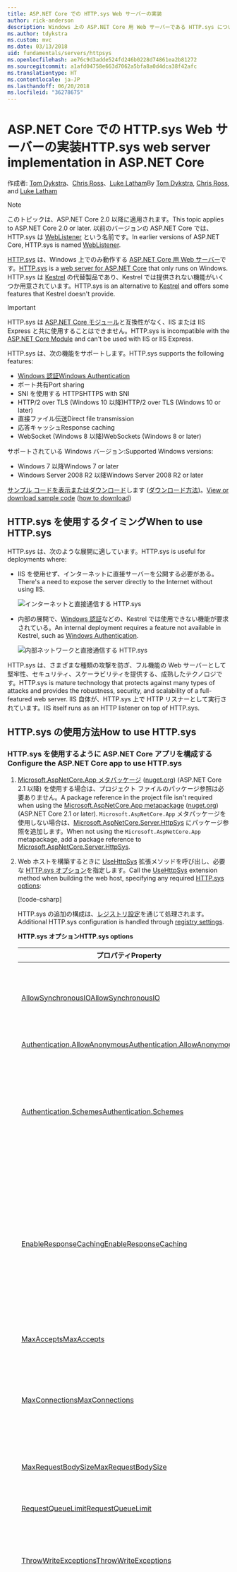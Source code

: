 ```yaml
---
title: ASP.NET Core での HTTP.sys Web サーバーの実装
author: rick-anderson
description: Windows 上の ASP.NET Core 用 Web サーバーである HTTP.sys について説明します。 HTTP.sys は、Http.sys カーネル モード ドライバーに基づいて構築された、IIS なしで直接インターネットに接続するために使用できる Kestrel の代替製品です。
ms.author: tdykstra
ms.custom: mvc
ms.date: 03/13/2018
uid: fundamentals/servers/httpsys
ms.openlocfilehash: ae76c9d3adde524fd246b0228d74861ea2b81272
ms.sourcegitcommit: a1afd04758e663d7062a5bfa8a0d4dca38f42afc
ms.translationtype: HT
ms.contentlocale: ja-JP
ms.lasthandoff: 06/20/2018
ms.locfileid: "36278675"
---
```

# <a name="httpsys-web-server-implementation-in-aspnet-core"></a><span data-ttu-id="34f29-104">ASP.NET Core での HTTP.sys Web サーバーの実装</span><span class="sxs-lookup"><span data-stu-id="34f29-104">HTTP.sys web server implementation in ASP.NET Core</span></span>

<span data-ttu-id="34f29-105">作成者: [Tom Dykstra](https://github.com/tdykstra)、[Chris Ross](https://github.com/Tratcher)、[Luke Latham](https://github.com/guardrex)</span><span class="sxs-lookup"><span data-stu-id="34f29-105">By [Tom Dykstra](https://github.com/tdykstra), [Chris Ross](https://github.com/Tratcher), and [Luke Latham](https://github.com/guardrex)</span></span>

> [!NOTE]
> <span data-ttu-id="34f29-106">このトピックは、ASP.NET Core 2.0 以降に適用されます。</span><span class="sxs-lookup"><span data-stu-id="34f29-106">This topic applies to ASP.NET Core 2.0 or later.</span></span> <span data-ttu-id="34f29-107">以前のバージョンの ASP.NET Core では、HTTP.sys は [WebListener](xref:fundamentals/servers/weblistener) という名前です。</span><span class="sxs-lookup"><span data-stu-id="34f29-107">In earlier versions of ASP.NET Core, HTTP.sys is named [WebListener](xref:fundamentals/servers/weblistener).</span></span>

<span data-ttu-id="34f29-108">[HTTP.sys](/iis/get-started/introduction-to-iis/introduction-to-iis-architecture#hypertext-transfer-protocol-stack-httpsys) は、Windows 上でのみ動作する [ASP.NET Core 用 Web サーバー](xref:fundamentals/servers/index)です。</span><span class="sxs-lookup"><span data-stu-id="34f29-108">[HTTP.sys](/iis/get-started/introduction-to-iis/introduction-to-iis-architecture#hypertext-transfer-protocol-stack-httpsys) is a [web server for ASP.NET Core](xref:fundamentals/servers/index) that only runs on Windows.</span></span> <span data-ttu-id="34f29-109">HTTP.sys は [Kestrel](xref:fundamentals/servers/kestrel) の代替製品であり、Kestrel では提供されない機能がいくつか用意されています。</span><span class="sxs-lookup"><span data-stu-id="34f29-109">HTTP.sys is an alternative to [Kestrel](xref:fundamentals/servers/kestrel) and offers some features that Kestrel doesn't provide.</span></span>

> [!IMPORTANT]
> <span data-ttu-id="34f29-110">HTTP.sys は [ASP.NET Core モジュール](xref:fundamentals/servers/aspnet-core-module)と互換性がなく、IIS または IIS Express と共に使用することはできません。</span><span class="sxs-lookup"><span data-stu-id="34f29-110">HTTP.sys is incompatible with the [ASP.NET Core Module](xref:fundamentals/servers/aspnet-core-module) and can't be used with IIS or IIS Express.</span></span>

<span data-ttu-id="34f29-111">HTTP.sys は、次の機能をサポートします。</span><span class="sxs-lookup"><span data-stu-id="34f29-111">HTTP.sys supports the following features:</span></span>

* [<span data-ttu-id="34f29-112">Windows 認証</span><span class="sxs-lookup"><span data-stu-id="34f29-112">Windows Authentication</span></span>](xref:security/authentication/windowsauth)
* <span data-ttu-id="34f29-113">ポート共有</span><span class="sxs-lookup"><span data-stu-id="34f29-113">Port sharing</span></span>
* <span data-ttu-id="34f29-114">SNI を使用する HTTPS</span><span class="sxs-lookup"><span data-stu-id="34f29-114">HTTPS with SNI</span></span>
* <span data-ttu-id="34f29-115">HTTP/2 over TLS (Windows 10 以降)</span><span class="sxs-lookup"><span data-stu-id="34f29-115">HTTP/2 over TLS (Windows 10 or later)</span></span>
* <span data-ttu-id="34f29-116">直接ファイル伝送</span><span class="sxs-lookup"><span data-stu-id="34f29-116">Direct file transmission</span></span>
* <span data-ttu-id="34f29-117">応答キャッシュ</span><span class="sxs-lookup"><span data-stu-id="34f29-117">Response caching</span></span>
* <span data-ttu-id="34f29-118">WebSocket (Windows 8 以降)</span><span class="sxs-lookup"><span data-stu-id="34f29-118">WebSockets (Windows 8 or later)</span></span>

<span data-ttu-id="34f29-119">サポートされている Windows バージョン:</span><span class="sxs-lookup"><span data-stu-id="34f29-119">Supported Windows versions:</span></span>

* <span data-ttu-id="34f29-120">Windows 7 以降</span><span class="sxs-lookup"><span data-stu-id="34f29-120">Windows 7 or later</span></span>
* <span data-ttu-id="34f29-121">Windows Server 2008 R2 以降</span><span class="sxs-lookup"><span data-stu-id="34f29-121">Windows Server 2008 R2 or later</span></span>

<span data-ttu-id="34f29-122">[サンプル コードを表示またはダウンロード](https://github.com/aspnet/Docs/tree/master/aspnetcore/fundamentals/servers/httpsys/sample)します ([ダウンロード方法](xref:tutorials/index#how-to-download-a-sample))。</span><span class="sxs-lookup"><span data-stu-id="34f29-122">[View or download sample code](https://github.com/aspnet/Docs/tree/master/aspnetcore/fundamentals/servers/httpsys/sample) ([how to download](xref:tutorials/index#how-to-download-a-sample))</span></span>

## <a name="when-to-use-httpsys"></a><span data-ttu-id="34f29-123">HTTP.sys を使用するタイミング</span><span class="sxs-lookup"><span data-stu-id="34f29-123">When to use HTTP.sys</span></span>

<span data-ttu-id="34f29-124">HTTP.sys は、次のような展開に適しています。</span><span class="sxs-lookup"><span data-stu-id="34f29-124">HTTP.sys is useful for deployments where:</span></span>

* <span data-ttu-id="34f29-125">IIS を使用せず、インターネットに直接サーバーを公開する必要がある。</span><span class="sxs-lookup"><span data-stu-id="34f29-125">There's a need to expose the server directly to the Internet without using IIS.</span></span>

  ![インターネットと直接通信する HTTP.sys](httpsys/_static/httpsys-to-internet.png)

* <span data-ttu-id="34f29-127">内部の展開で、[Windows 認証](xref:security/authentication/windowsauth)などの、Kestrel では使用できない機能が要求されている。</span><span class="sxs-lookup"><span data-stu-id="34f29-127">An internal deployment requires a feature not available in Kestrel, such as [Windows Authentication](xref:security/authentication/windowsauth).</span></span>

  ![内部ネットワークと直接通信する HTTP.sys](httpsys/_static/httpsys-to-internal.png)

<span data-ttu-id="34f29-129">HTTP.sys は、さまざまな種類の攻撃を防ぎ、フル機能の Web サーバーとして堅牢性、セキュリティ、スケーラビリティを提供する、成熟したテクノロジです。</span><span class="sxs-lookup"><span data-stu-id="34f29-129">HTTP.sys is mature technology that protects against many types of attacks and provides the robustness, security, and scalability of a full-featured web server.</span></span> <span data-ttu-id="34f29-130">IIS 自体が、HTTP.sys 上で HTTP リスナーとして実行されています。</span><span class="sxs-lookup"><span data-stu-id="34f29-130">IIS itself runs as an HTTP listener on top of HTTP.sys.</span></span> 

## <a name="how-to-use-httpsys"></a><span data-ttu-id="34f29-131">HTTP.sys の使用方法</span><span class="sxs-lookup"><span data-stu-id="34f29-131">How to use HTTP.sys</span></span>

### <a name="configure-the-aspnet-core-app-to-use-httpsys"></a><span data-ttu-id="34f29-132">HTTP.sys を使用するように ASP.NET Core アプリを構成する</span><span class="sxs-lookup"><span data-stu-id="34f29-132">Configure the ASP.NET Core app to use HTTP.sys</span></span>

1. <span data-ttu-id="34f29-133">[Microsoft.AspNetCore.App メタパッケージ](xref:fundamentals/metapackage-app) ([nuget.org](https://www.nuget.org/packages/Microsoft.AspNetCore.App/)) (ASP.NET Core 2.1 以降) を使用する場合は、プロジェクト ファイルのパッケージ参照は必要ありません。</span><span class="sxs-lookup"><span data-stu-id="34f29-133">A package reference in the project file isn't required when using the [Microsoft.AspNetCore.App metapackage](xref:fundamentals/metapackage-app) ([nuget.org](https://www.nuget.org/packages/Microsoft.AspNetCore.App/)) (ASP.NET Core 2.1 or later).</span></span> <span data-ttu-id="34f29-134">`Microsoft.AspNetCore.App` メタパッケージを使用しない場合は、[Microsoft.AspNetCore.Server.HttpSys](https://www.nuget.org/packages/Microsoft.AspNetCore.Server.HttpSys/) にパッケージ参照を追加します。</span><span class="sxs-lookup"><span data-stu-id="34f29-134">When not using the `Microsoft.AspNetCore.App` metapackage, add a package reference to [Microsoft.AspNetCore.Server.HttpSys](https://www.nuget.org/packages/Microsoft.AspNetCore.Server.HttpSys/).</span></span>

2. <span data-ttu-id="34f29-135">Web ホストを構築するときに [UseHttpSys](/dotnet/api/microsoft.aspnetcore.hosting.webhostbuilderhttpsysextensions.usehttpsys) 拡張メソッドを呼び出し、必要な [HTTP.sys オプション](/dotnet/api/microsoft.aspnetcore.server.httpsys.httpsysoptions)を指定します。</span><span class="sxs-lookup"><span data-stu-id="34f29-135">Call the [UseHttpSys](/dotnet/api/microsoft.aspnetcore.hosting.webhostbuilderhttpsysextensions.usehttpsys) extension method when building the web host, specifying any required [HTTP.sys options](/dotnet/api/microsoft.aspnetcore.server.httpsys.httpsysoptions):</span></span>

   [!code-csharp[](httpsys/sample/Program.cs?name=snippet1&highlight=4-12)]

   <span data-ttu-id="34f29-136">HTTP.sys の追加の構成は、[レジストリ設定](https://support.microsoft.com/kb/820129)を通じて処理されます。</span><span class="sxs-lookup"><span data-stu-id="34f29-136">Additional HTTP.sys configuration is handled through [registry settings](https://support.microsoft.com/kb/820129).</span></span>

   <span data-ttu-id="34f29-137">**HTTP.sys オプション**</span><span class="sxs-lookup"><span data-stu-id="34f29-137">**HTTP.sys options**</span></span>

   | <span data-ttu-id="34f29-138">プロパティ</span><span class="sxs-lookup"><span data-stu-id="34f29-138">Property</span></span> | <span data-ttu-id="34f29-139">説明</span><span class="sxs-lookup"><span data-stu-id="34f29-139">Description</span></span> | <span data-ttu-id="34f29-140">既定値</span><span class="sxs-lookup"><span data-stu-id="34f29-140">Default</span></span> |
   | -------- | ----------- | :-----: |
   | [<span data-ttu-id="34f29-141">AllowSynchronousIO</span><span class="sxs-lookup"><span data-stu-id="34f29-141">AllowSynchronousIO</span></span>](/dotnet/api/microsoft.aspnetcore.server.httpsys.httpsysoptions.allowsynchronousio) | <span data-ttu-id="34f29-142">`HttpContext.Request.Body` および `HttpContext.Response.Body` に対して、入力/出力の同期を許可するかどうかを制御します。</span><span class="sxs-lookup"><span data-stu-id="34f29-142">Control whether synchronous input/output is allowed for the `HttpContext.Request.Body` and `HttpContext.Response.Body`.</span></span> | `true` |
   | [<span data-ttu-id="34f29-143">Authentication.AllowAnonymous</span><span class="sxs-lookup"><span data-stu-id="34f29-143">Authentication.AllowAnonymous</span></span>](/dotnet/api/microsoft.aspnetcore.server.httpsys.authenticationmanager.allowanonymous) | <span data-ttu-id="34f29-144">匿名要求を許可します。</span><span class="sxs-lookup"><span data-stu-id="34f29-144">Allow anonymous requests.</span></span> | `true` |
   | [<span data-ttu-id="34f29-145">Authentication.Schemes</span><span class="sxs-lookup"><span data-stu-id="34f29-145">Authentication.Schemes</span></span>](/dotnet/api/microsoft.aspnetcore.server.httpsys.authenticationmanager.schemes) | <span data-ttu-id="34f29-146">許可される認証方式を指定します。</span><span class="sxs-lookup"><span data-stu-id="34f29-146">Specify the allowed authentication schemes.</span></span> <span data-ttu-id="34f29-147">リスナーを破棄する前ならいつでも変更できます。</span><span class="sxs-lookup"><span data-stu-id="34f29-147">May be modified at any time prior to disposing the listener.</span></span> <span data-ttu-id="34f29-148">値は [AuthenticationSchemes 列挙型](/dotnet/api/microsoft.aspnetcore.server.httpsys.authenticationschemes) (`Basic`、`Kerberos`、`Negotiate`、`None`、および `NTLM`) によって指定します。</span><span class="sxs-lookup"><span data-stu-id="34f29-148">Values are provided by the [AuthenticationSchemes enum](/dotnet/api/microsoft.aspnetcore.server.httpsys.authenticationschemes): `Basic`, `Kerberos`, `Negotiate`, `None`, and `NTLM`.</span></span> | `None` |
   | [<span data-ttu-id="34f29-149">EnableResponseCaching</span><span class="sxs-lookup"><span data-stu-id="34f29-149">EnableResponseCaching</span></span>](/dotnet/api/microsoft.aspnetcore.server.httpsys.httpsysoptions.enableresponsecaching) | <span data-ttu-id="34f29-150">対象となるヘッダーを持つ応答に対して、[カーネル モード](/windows-hardware/drivers/gettingstarted/user-mode-and-kernel-mode)のキャッシュを試行します。</span><span class="sxs-lookup"><span data-stu-id="34f29-150">Attempt [kernel-mode](/windows-hardware/drivers/gettingstarted/user-mode-and-kernel-mode) caching for responses with eligible headers.</span></span> <span data-ttu-id="34f29-151">`Set-Cookie`、`Vary`、または `Pragma` ヘッダーを含む応答は対象外です。</span><span class="sxs-lookup"><span data-stu-id="34f29-151">The response may not include `Set-Cookie`, `Vary`, or `Pragma` headers.</span></span> <span data-ttu-id="34f29-152">応答は、`public` である `Cache-Control` ヘッダーと `shared-max-age` または `max-age` の値のいずれかを含むか、または `Expires` ヘッダーを含む必要があります。</span><span class="sxs-lookup"><span data-stu-id="34f29-152">It must include a `Cache-Control` header that's `public` and either a `shared-max-age` or `max-age` value, or an `Expires` header.</span></span> | `true` |
   | [<span data-ttu-id="34f29-153">MaxAccepts</span><span class="sxs-lookup"><span data-stu-id="34f29-153">MaxAccepts</span></span>](/dotnet/api/microsoft.aspnetcore.server.httpsys.httpsysoptions.maxaccepts) | <span data-ttu-id="34f29-154">同時受け入れの最大数です。</span><span class="sxs-lookup"><span data-stu-id="34f29-154">The maximum number of concurrent accepts.</span></span> | <span data-ttu-id="34f29-155">5 &times; [Environment.<br>ProcessorCount](/dotnet/api/system.environment.processorcount)</span><span class="sxs-lookup"><span data-stu-id="34f29-155">5 &times; [Environment.<br>ProcessorCount](/dotnet/api/system.environment.processorcount)</span></span> |
   | [<span data-ttu-id="34f29-156">MaxConnections</span><span class="sxs-lookup"><span data-stu-id="34f29-156">MaxConnections</span></span>](/dotnet/api/microsoft.aspnetcore.server.httpsys.httpsysoptions.maxconnections) | <span data-ttu-id="34f29-157">受け入れる同時接続の最大数です。</span><span class="sxs-lookup"><span data-stu-id="34f29-157">The maximum number of concurrent connections to accept.</span></span> <span data-ttu-id="34f29-158">無限にするには、`-1` を使用します。</span><span class="sxs-lookup"><span data-stu-id="34f29-158">Use `-1` for infinite.</span></span> <span data-ttu-id="34f29-159">コンピューター全体のレジストリ設定を使用するには、`null` を使用します。</span><span class="sxs-lookup"><span data-stu-id="34f29-159">Use `null` to use the registry's machine-wide setting.</span></span> | `null`<br><span data-ttu-id="34f29-160">(無制限)</span><span class="sxs-lookup"><span data-stu-id="34f29-160">(unlimited)</span></span> |
   | [<span data-ttu-id="34f29-161">MaxRequestBodySize</span><span class="sxs-lookup"><span data-stu-id="34f29-161">MaxRequestBodySize</span></span>](/dotnet/api/microsoft.aspnetcore.server.httpsys.httpsysoptions.maxrequestbodysize) | <span data-ttu-id="34f29-162">「<a href="#maxrequestbodysize">MaxRequestBodySize</a>」セクションを参照してください。</span><span class="sxs-lookup"><span data-stu-id="34f29-162">See the <a href="#maxrequestbodysize">MaxRequestBodySize</a> section.</span></span> | <span data-ttu-id="34f29-163">30000000 バイト</span><span class="sxs-lookup"><span data-stu-id="34f29-163">30000000 bytes</span></span><br><span data-ttu-id="34f29-164">(~28.6 MB)</span><span class="sxs-lookup"><span data-stu-id="34f29-164">(~28.6 MB)</span></span> |
   | [<span data-ttu-id="34f29-165">RequestQueueLimit</span><span class="sxs-lookup"><span data-stu-id="34f29-165">RequestQueueLimit</span></span>](/dotnet/api/microsoft.aspnetcore.server.httpsys.httpsysoptions.requestqueuelimit) | <span data-ttu-id="34f29-166">キューに置くことができる要求の最大数。</span><span class="sxs-lookup"><span data-stu-id="34f29-166">The maximum number of requests that can be queued.</span></span> | <span data-ttu-id="34f29-167">1000</span><span class="sxs-lookup"><span data-stu-id="34f29-167">1000</span></span> |
   | [<span data-ttu-id="34f29-168">ThrowWriteExceptions</span><span class="sxs-lookup"><span data-stu-id="34f29-168">ThrowWriteExceptions</span></span>](/dotnet/api/microsoft.aspnetcore.server.httpsys.httpsysoptions.throwwriteexceptions) | <span data-ttu-id="34f29-169">応答本文の書き込みがクライアントの接続の切断によって失敗した場合、例外をスローするか、または正常に完了するかどうかを指定します。</span><span class="sxs-lookup"><span data-stu-id="34f29-169">Indicate if response body writes that fail due to client disconnects should throw exceptions or complete normally.</span></span> | `false`<br><span data-ttu-id="34f29-170">(正常に完了する)</span><span class="sxs-lookup"><span data-stu-id="34f29-170">(complete normally)</span></span> |
   | [<span data-ttu-id="34f29-171">Timeouts</span><span class="sxs-lookup"><span data-stu-id="34f29-171">Timeouts</span></span>](/dotnet/api/microsoft.aspnetcore.server.httpsys.httpsysoptions.timeouts) | <span data-ttu-id="34f29-172">HTTP.sys [TimeoutManager](/dotnet/api/microsoft.aspnetcore.server.httpsys.timeoutmanager) 構成を公開します。レジストリでも構成することができます。</span><span class="sxs-lookup"><span data-stu-id="34f29-172">Expose the HTTP.sys [TimeoutManager](/dotnet/api/microsoft.aspnetcore.server.httpsys.timeoutmanager) configuration, which may also be configured in the registry.</span></span> <span data-ttu-id="34f29-173">各設定に関する既定値などの詳細については、API のリンクを参照してください。</span><span class="sxs-lookup"><span data-stu-id="34f29-173">Follow the API links to learn more about each setting, including default values:</span></span><ul><li><span data-ttu-id="34f29-174">[Timeouts.DrainEntityBody](/dotnet/api/microsoft.aspnetcore.server.httpsys.httpsysoptions.timeouts.drainentitybody) &ndash; HTTP サーバー API が Keep-Alive 接続でエンティティ本体をドレインするまでに許容される時間です。</span><span class="sxs-lookup"><span data-stu-id="34f29-174">[Timeouts.DrainEntityBody](/dotnet/api/microsoft.aspnetcore.server.httpsys.httpsysoptions.timeouts.drainentitybody) &ndash; Time allowed for the HTTP Server API to drain the entity body on a Keep-Alive connection.</span></span></li><li><span data-ttu-id="34f29-175">[Timeouts.EntityBody](/dotnet/api/microsoft.aspnetcore.server.httpsys.httpsysoptions.timeouts.entitybody) &ndash; 要求のエンティティ本体が到着するまでに許容される時間です。</span><span class="sxs-lookup"><span data-stu-id="34f29-175">[Timeouts.EntityBody](/dotnet/api/microsoft.aspnetcore.server.httpsys.httpsysoptions.timeouts.entitybody) &ndash; Time allowed for the request entity body to arrive.</span></span></li><li><span data-ttu-id="34f29-176">[Timeouts.HeaderWait](/dotnet/api/microsoft.aspnetcore.server.httpsys.httpsysoptions.timeouts.headerwait) &ndash; HTTP サーバー API が要求ヘッダーを解析するまでに許容される時間です。</span><span class="sxs-lookup"><span data-stu-id="34f29-176">[Timeouts.HeaderWait](/dotnet/api/microsoft.aspnetcore.server.httpsys.httpsysoptions.timeouts.headerwait) &ndash; Time allowed for the HTTP Server API to parse the request header.</span></span></li><li><span data-ttu-id="34f29-177">[Timeouts.IdleConnection](/dotnet/api/microsoft.aspnetcore.server.httpsys.httpsysoptions.timeouts.idleconnection) &ndash; 接続で許容されるアイドル時間です。</span><span class="sxs-lookup"><span data-stu-id="34f29-177">[Timeouts.IdleConnection](/dotnet/api/microsoft.aspnetcore.server.httpsys.httpsysoptions.timeouts.idleconnection) &ndash; Time allowed for an idle connection.</span></span></li><li><span data-ttu-id="34f29-178">[Timeouts.MinSendBytesPerSecond](/dotnet/api/microsoft.aspnetcore.server.httpsys.httpsysoptions.timeouts.minsendbytespersecond) &ndash; 応答の最小の送信率です。</span><span class="sxs-lookup"><span data-stu-id="34f29-178">[Timeouts.MinSendBytesPerSecond](/dotnet/api/microsoft.aspnetcore.server.httpsys.httpsysoptions.timeouts.minsendbytespersecond) &ndash; The minimum send rate for the response.</span></span></li><li><span data-ttu-id="34f29-179">[Timeouts.RequestQueue](/dotnet/api/microsoft.aspnetcore.server.httpsys.httpsysoptions.timeouts.requestqueue) &ndash; 要求が、アプリにピック アップされるまでに要求キューの中に留まっていられる時間です。</span><span class="sxs-lookup"><span data-stu-id="34f29-179">[Timeouts.RequestQueue](/dotnet/api/microsoft.aspnetcore.server.httpsys.httpsysoptions.timeouts.requestqueue) &ndash; Time allowed for the request to remain in the request queue before the app picks it up.</span></span></li></ul> |  |
   | [<span data-ttu-id="34f29-180">UrlPrefixes</span><span class="sxs-lookup"><span data-stu-id="34f29-180">UrlPrefixes</span></span>](/dotnet/api/microsoft.aspnetcore.server.httpsys.httpsysoptions.urlprefixes) | <span data-ttu-id="34f29-181">HTTP.sys に登録する [UrlPrefixCollection](/dotnet/api/microsoft.aspnetcore.server.httpsys.urlprefixcollection) を指定します。</span><span class="sxs-lookup"><span data-stu-id="34f29-181">Specify the [UrlPrefixCollection](/dotnet/api/microsoft.aspnetcore.server.httpsys.urlprefixcollection) to register with HTTP.sys.</span></span> <span data-ttu-id="34f29-182">最も便利なのは [UrlPrefixCollection.Add](/dotnet/api/microsoft.aspnetcore.server.httpsys.urlprefixcollection.add) です。これを使用して、コレクションにプレフィックスを追加できます。</span><span class="sxs-lookup"><span data-stu-id="34f29-182">The most useful is [UrlPrefixCollection.Add](/dotnet/api/microsoft.aspnetcore.server.httpsys.urlprefixcollection.add), which is used to add a prefix to the collection.</span></span> <span data-ttu-id="34f29-183">これらは、リスナーを破棄する前ならいつでも変更できます。</span><span class="sxs-lookup"><span data-stu-id="34f29-183">These may be modified at any time prior to disposing the listener.</span></span> |  |

   <a name="maxrequestbodysize"></a>
   <span data-ttu-id="34f29-184">**MaxRequestBodySize**</span><span class="sxs-lookup"><span data-stu-id="34f29-184">**MaxRequestBodySize**</span></span>

   <span data-ttu-id="34f29-185">要求本文の最大許容サイズ (バイト単位) です。</span><span class="sxs-lookup"><span data-stu-id="34f29-185">The maximum allowed size of any request body in bytes.</span></span> <span data-ttu-id="34f29-186">`null` に設定する場合、要求本文の最大サイズは制限されません。</span><span class="sxs-lookup"><span data-stu-id="34f29-186">When set to `null`, the maximum request body size is unlimited.</span></span> <span data-ttu-id="34f29-187">この制限は、アップグレード済みの接続 (常に無制限) には影響しません。</span><span class="sxs-lookup"><span data-stu-id="34f29-187">This limit has no effect on upgraded connections, which are always unlimited.</span></span>

   <span data-ttu-id="34f29-188">1 つの `IActionResult` に対する ASP.NET Core MVC アプリの制限をオーバーライドする方法としては、次のように、アクション メソッドに対して [RequestSizeLimitAttribute](/dotnet/api/microsoft.aspnetcore.mvc.requestsizelimitattribute) 属性を使用することをお勧めします。</span><span class="sxs-lookup"><span data-stu-id="34f29-188">The recommended method to override the limit in an ASP.NET Core MVC app for a single `IActionResult` is to use the [RequestSizeLimitAttribute](/dotnet/api/microsoft.aspnetcore.mvc.requestsizelimitattribute) attribute on an action method:</span></span>

   ```csharp
   [RequestSizeLimit(100000000)]
   public IActionResult MyActionMethod()
   ```

   <span data-ttu-id="34f29-189">アプリが要求の読み取りを開始した後に、アプリが要求に対する制限を構成しようとすると、例外がスローされます。</span><span class="sxs-lookup"><span data-stu-id="34f29-189">An exception is thrown if the app attempts to configure the limit on a request after the app has started reading the request.</span></span> <span data-ttu-id="34f29-190">`IsReadOnly` プロパティを使用して、`MaxRequestBodySize` プロパティが読み取り専用状態にあるかどうか、つまり制限を構成するには遅すぎるかどうかを示すことができます。</span><span class="sxs-lookup"><span data-stu-id="34f29-190">An `IsReadOnly` property can be used to indicate if the `MaxRequestBodySize` property is in a read-only state, meaning it's too late to configure the limit.</span></span>

   <span data-ttu-id="34f29-191">アプリで要求ごとに [MaxRequestBodySize](/dotnet/api/microsoft.aspnetcore.server.httpsys.httpsysoptions.maxrequestbodysize) をオーバーライドする必要がある場合は、次のように、[IHttpMaxRequestBodySizeFeature](/dotnet/api/microsoft.aspnetcore.http.features.ihttpmaxrequestbodysizefeature) を使用します。</span><span class="sxs-lookup"><span data-stu-id="34f29-191">If the app should override [MaxRequestBodySize](/dotnet/api/microsoft.aspnetcore.server.httpsys.httpsysoptions.maxrequestbodysize) per-request, use the [IHttpMaxRequestBodySizeFeature](/dotnet/api/microsoft.aspnetcore.http.features.ihttpmaxrequestbodysizefeature):</span></span>

   [!code-csharp[](httpsys/sample/Startup.cs?name=snippet1&highlight=6-7)]

3. <span data-ttu-id="34f29-192">Visual Studio を使用する場合は、アプリが IIS または IIS Express を実行するように構成されていないことを確認します。</span><span class="sxs-lookup"><span data-stu-id="34f29-192">If using Visual Studio, make sure the app isn't configured to run IIS or IIS Express.</span></span>

   <span data-ttu-id="34f29-193">Visual Studio では、既定の起動プロファイルは IIS Express 用です。</span><span class="sxs-lookup"><span data-stu-id="34f29-193">In Visual Studio, the default launch profile is for IIS Express.</span></span> <span data-ttu-id="34f29-194">プロジェクトをコンソール アプリとして実行するには、次のスクリーン ショットに示すように、選択したプロファイルを手動で変更します。</span><span class="sxs-lookup"><span data-stu-id="34f29-194">To run the project as a console app, manually change the selected profile, as shown in the following screen shot:</span></span>

   ![コンソール アプリのプロファイルを選択する](httpsys/_static/vs-choose-profile.png)

### <a name="configure-windows-server"></a><span data-ttu-id="34f29-196">Windows Server を構成する</span><span class="sxs-lookup"><span data-stu-id="34f29-196">Configure Windows Server</span></span>

1. <span data-ttu-id="34f29-197">アプリが[フレームワークに依存する展開](/dotnet/core/deploying/#framework-dependent-deployments-fdd)である場合は、.NET Core、.NET Framework、またはその両方 (アプリが .NET Framework をターゲットとする .NET Core アプリである場合) をインストールします。</span><span class="sxs-lookup"><span data-stu-id="34f29-197">If the app is a [framework-dependent deployment](/dotnet/core/deploying/#framework-dependent-deployments-fdd), install .NET Core, .NET Framework, or both (if the app is a .NET Core app targeting the .NET Framework).</span></span>

   * <span data-ttu-id="34f29-198">**.NET Core** &ndash; アプリが .NET Core を必要とする場合は、[.NET の「All Downloads」](https://www.microsoft.com/net/download/all)から .NET Core インストーラーを取得して実行します。</span><span class="sxs-lookup"><span data-stu-id="34f29-198">**.NET Core** &ndash; If the app requires .NET Core, obtain and run the .NET Core installer from [.NET All Downloads](https://www.microsoft.com/net/download/all).</span></span>
   * <span data-ttu-id="34f29-199">**.NET framework** &ndash; アプリが .NET Framework を必要とする場合は、[.NET Framework のインストール ガイド](/dotnet/framework/install/)に関する記事を参照してインストール手順を確認します。</span><span class="sxs-lookup"><span data-stu-id="34f29-199">**.NET Framework** &ndash; If the app requires .NET Framework, see [.NET Framework: Installation guide](/dotnet/framework/install/) to find installation instructions.</span></span> <span data-ttu-id="34f29-200">必要な .NET Framework をインストールします。</span><span class="sxs-lookup"><span data-stu-id="34f29-200">Install the required .NET Framework.</span></span> <span data-ttu-id="34f29-201">最新の .NET Framework のインストーラーは、[.NET の「All Downloads」](https://www.microsoft.com/net/download/all)にあります。</span><span class="sxs-lookup"><span data-stu-id="34f29-201">The installer for the latest .NET Framework can be found at [.NET All Downloads](https://www.microsoft.com/net/download/all).</span></span>

2. <span data-ttu-id="34f29-202">アプリ用の URL とポートを構成します。</span><span class="sxs-lookup"><span data-stu-id="34f29-202">Configure URLs and ports for the app.</span></span>

   <span data-ttu-id="34f29-203">既定では、ASP.NET Core は `http://localhost:5000` にバインドされます。</span><span class="sxs-lookup"><span data-stu-id="34f29-203">By default, ASP.NET Core binds to `http://localhost:5000`.</span></span> <span data-ttu-id="34f29-204">URL プレフィックスとポートを構成するには、次のオプションが使用できます。</span><span class="sxs-lookup"><span data-stu-id="34f29-204">To configure URL prefixes and ports, options include using:</span></span>

   * [<span data-ttu-id="34f29-205">UseUrls</span><span class="sxs-lookup"><span data-stu-id="34f29-205">UseUrls</span></span>](/dotnet/api/microsoft.aspnetcore.hosting.hostingabstractionswebhostbuilderextensions.useurls)
   * <span data-ttu-id="34f29-206">`urls` コマンド ライン引数</span><span class="sxs-lookup"><span data-stu-id="34f29-206">`urls` command-line argument</span></span>
   * <span data-ttu-id="34f29-207">`ASPNETCORE_URLS` 環境変数</span><span class="sxs-lookup"><span data-stu-id="34f29-207">`ASPNETCORE_URLS` environment variable</span></span>
   * [<span data-ttu-id="34f29-208">UrlPrefixes</span><span class="sxs-lookup"><span data-stu-id="34f29-208">UrlPrefixes</span></span>](/dotnet/api/microsoft.aspnetcore.server.httpsys.httpsysoptions.urlprefixes)

   <span data-ttu-id="34f29-209">[UrlPrefixes](/dotnet/api/microsoft.aspnetcore.server.httpsys.httpsysoptions.urlprefixes) を使用する方法を、次のコード例に示します。</span><span class="sxs-lookup"><span data-stu-id="34f29-209">The following code example shows how to use [UrlPrefixes](/dotnet/api/microsoft.aspnetcore.server.httpsys.httpsysoptions.urlprefixes):</span></span>

   [!code-csharp[](httpsys/sample/Program.cs?name=snippet1&highlight=11)]

   <span data-ttu-id="34f29-210">`UrlPrefixes` の利点は、プレフィックスの形式が正しくなかった場合、すぐにエラー メッセージが生成されることです。</span><span class="sxs-lookup"><span data-stu-id="34f29-210">An advantage of `UrlPrefixes` is that an error message is generated immediately for improperly formatted prefixes.</span></span>

   <span data-ttu-id="34f29-211">`UrlPrefixes` の設定は `UseUrls`/`urls`/`ASPNETCORE_URLS` の設定をオーバーライドします。</span><span class="sxs-lookup"><span data-stu-id="34f29-211">The settings in `UrlPrefixes` override `UseUrls`/`urls`/`ASPNETCORE_URLS` settings.</span></span> <span data-ttu-id="34f29-212">したがって、`UseUrls`、`urls`、および `ASPNETCORE_URLS` 環境変数の利点は、Kestrel と HTTP.sys を簡単に切り替えられることです。</span><span class="sxs-lookup"><span data-stu-id="34f29-212">Therefore, an advantage of `UseUrls`, `urls`, and the `ASPNETCORE_URLS` environment variable is that it's easier to switch between Kestrel and HTTP.sys.</span></span> <span data-ttu-id="34f29-213">`UseUrls`、`urls`、`ASPNETCORE_URLS` について詳しくは、「[ASP.NET Core でのホスティング](xref:fundamentals/host/index)」をご覧ください。</span><span class="sxs-lookup"><span data-stu-id="34f29-213">For more information on `UseUrls`, `urls`, and `ASPNETCORE_URLS`, see the [Host in ASP.NET Core](xref:fundamentals/host/index) topic.</span></span>

   <span data-ttu-id="34f29-214">HTTP.sys では、[HTTP サーバー API の UrlPrefix 文字列形式](https://msdn.microsoft.com/library/windows/desktop/aa364698.aspx)が使用されます。</span><span class="sxs-lookup"><span data-stu-id="34f29-214">HTTP.sys uses the [HTTP Server API UrlPrefix string formats](https://msdn.microsoft.com/library/windows/desktop/aa364698.aspx).</span></span>

   > [!WARNING]
   > <span data-ttu-id="34f29-215">最上位のワイルドカードのバインド (`http://*:80/` と `http://+:80`) は使用しては**いけません**。</span><span class="sxs-lookup"><span data-stu-id="34f29-215">Top-level wildcard bindings (`http://*:80/` and `http://+:80`) should **not** be used.</span></span> <span data-ttu-id="34f29-216">最上位のワイルドカードのバインドは、セキュリティの脆弱性に対してアプリを切り開くことができます。</span><span class="sxs-lookup"><span data-stu-id="34f29-216">Top-level wildcard bindings can open up your app to security vulnerabilities.</span></span> <span data-ttu-id="34f29-217">これは、強力と脆弱の両方のワイルドカードに適用されます。</span><span class="sxs-lookup"><span data-stu-id="34f29-217">This applies to both strong and weak wildcards.</span></span> <span data-ttu-id="34f29-218">ワイルドカードではなく、明示的なホスト名を使用します。</span><span class="sxs-lookup"><span data-stu-id="34f29-218">Use explicit host names rather than wildcards.</span></span> <span data-ttu-id="34f29-219">全体の親ドメインを制御する場合、サブドメイン ワイルドカード バインド (たとえば、`*.mysub.com`) にこのセキュリティ リスクはありません (脆弱である `*.com` とは対照的)。</span><span class="sxs-lookup"><span data-stu-id="34f29-219">Subdomain wildcard binding (for example, `*.mysub.com`) doesn't have this security risk if you control the entire parent domain (as opposed to `*.com`, which is vulnerable).</span></span> <span data-ttu-id="34f29-220">詳細については、[rfc7230 セクション-5.4](https://tools.ietf.org/html/rfc7230#section-5.4) を参照してください。</span><span class="sxs-lookup"><span data-stu-id="34f29-220">See [rfc7230 section-5.4](https://tools.ietf.org/html/rfc7230#section-5.4) for more information.</span></span>

3. <span data-ttu-id="34f29-221">HTTP.sys にバインドする URL プレフィックスを事前登録し、x.509 証明書を設定します。</span><span class="sxs-lookup"><span data-stu-id="34f29-221">Preregister URL prefixes to bind to HTTP.sys and set up x.509 certificates.</span></span>

   <span data-ttu-id="34f29-222">URL プレフィックスが Windows に事前登録されていない場合は、管理者特権でアプリを実行します。</span><span class="sxs-lookup"><span data-stu-id="34f29-222">If URL prefixes aren't preregistered in Windows, run the app with administrator privileges.</span></span> <span data-ttu-id="34f29-223">唯一の例外は、(HTTPS ではなく) HTTPを使用して、1024 より大きいポート番号で、localhost にバインドする場合です。</span><span class="sxs-lookup"><span data-stu-id="34f29-223">The only exception is when binding to localhost using HTTP (not HTTPS) with a port number greater than 1024.</span></span> <span data-ttu-id="34f29-224">この場合、管理者特権は必要ありません。</span><span class="sxs-lookup"><span data-stu-id="34f29-224">In that case, administrator privileges aren't required.</span></span>

   1. <span data-ttu-id="34f29-225">HTTP.sys を構成するための組み込みツールは、*netsh.exe* です。</span><span class="sxs-lookup"><span data-stu-id="34f29-225">The built-in tool for configuring HTTP.sys is *netsh.exe*.</span></span> <span data-ttu-id="34f29-226">*netsh.exe* を使用して、URL プレフィックスを予約し、X.509 証明書を割り当てることができます。</span><span class="sxs-lookup"><span data-stu-id="34f29-226">*netsh.exe* is used to reserve URL prefixes and assign X.509 certificates.</span></span> <span data-ttu-id="34f29-227">ツールを使用するには管理者特権が必要です。</span><span class="sxs-lookup"><span data-stu-id="34f29-227">The tool requires administrator privileges.</span></span>

      <span data-ttu-id="34f29-228">ポート 80 と 443 の URL プレフィックスを予約するためのコマンドを、次の例に示します。</span><span class="sxs-lookup"><span data-stu-id="34f29-228">The following example shows the commands to reserve URL prefixes for ports 80 and 443:</span></span>

      ```console
      netsh http add urlacl url=http://+:80/ user=Users
      netsh http add urlacl url=https://+:443/ user=Users
      ```

      <span data-ttu-id="34f29-229">次の例は、X.509 証明書を割り当てる方法を示しています。</span><span class="sxs-lookup"><span data-stu-id="34f29-229">The following example shows how to assign an X.509 certificate:</span></span>

      ```console
      netsh http add sslcert ipport=0.0.0.0:443 certhash=MyCertHash_Here appid="{00000000-0000-0000-0000-000000000000}"
      ```

      <span data-ttu-id="34f29-230">以下は、*netsh.exe* のリファレンス ドキュメントです。</span><span class="sxs-lookup"><span data-stu-id="34f29-230">Reference documentation for *netsh.exe*:</span></span>

      * <span data-ttu-id="34f29-231">[Netsh Commands for Hypertext Transfer Protocol (HTTP)](https://technet.microsoft.com/library/cc725882.aspx) (ハイパーテキスト転送プロトコル (HTTP) 用の Netsh コマンド)</span><span class="sxs-lookup"><span data-stu-id="34f29-231">[Netsh Commands for Hypertext Transfer Protocol (HTTP)](https://technet.microsoft.com/library/cc725882.aspx)</span></span>
      * <span data-ttu-id="34f29-232">[UrlPrefix Strings](https://msdn.microsoft.com/library/windows/desktop/aa364698.aspx) (UrlPrefix 文字列)</span><span class="sxs-lookup"><span data-stu-id="34f29-232">[UrlPrefix Strings](https://msdn.microsoft.com/library/windows/desktop/aa364698.aspx)</span></span>

   2. <span data-ttu-id="34f29-233">必要な場合は、自己署名 X.509 証明書を作成します。</span><span class="sxs-lookup"><span data-stu-id="34f29-233">Create self-signed X.509 certificates, if required.</span></span>

      [!INCLUDE [How to make an X.509 cert](../../includes/make-x509-cert.md)]

4. <span data-ttu-id="34f29-234">トラフィックが HTTP.sys に到達できるようにファイアウォールのポートを開きます。</span><span class="sxs-lookup"><span data-stu-id="34f29-234">Open firewall ports to allow traffic to reach HTTP.sys.</span></span> <span data-ttu-id="34f29-235">*netsh.exe* または [PowerShell コマンドレット](https://technet.microsoft.com/library/jj554906) を使用します。</span><span class="sxs-lookup"><span data-stu-id="34f29-235">Use *netsh.exe* or [PowerShell cmdlets](https://technet.microsoft.com/library/jj554906).</span></span>

## <a name="proxy-server-and-load-balancer-scenarios"></a><span data-ttu-id="34f29-236">プロキシ サーバーとロード バランサーのシナリオ</span><span class="sxs-lookup"><span data-stu-id="34f29-236">Proxy server and load balancer scenarios</span></span>

<span data-ttu-id="34f29-237">インターネットや企業ネットワークからの要求とやりとりする HTTP.sys でホストされるアプリの場合、プロキシ サーバーやロード バランサーの背後でホストするとき、追加の構成が必要になることがあります。</span><span class="sxs-lookup"><span data-stu-id="34f29-237">For apps hosted by HTTP.sys that interact with requests from the Internet or a corporate network, additional configuration might be required when hosting behind proxy servers and load balancers.</span></span> <span data-ttu-id="34f29-238">詳細については、「[プロキシ サーバーとロード バランサーを使用するために ASP.NET Core を構成する](xref:host-and-deploy/proxy-load-balancer)」を参照してください。</span><span class="sxs-lookup"><span data-stu-id="34f29-238">For more information, see [Configure ASP.NET Core to work with proxy servers and load balancers](xref:host-and-deploy/proxy-load-balancer).</span></span>

## <a name="additional-resources"></a><span data-ttu-id="34f29-239">その他の技術情報</span><span class="sxs-lookup"><span data-stu-id="34f29-239">Additional resources</span></span>

* [<span data-ttu-id="34f29-240">HTTP サーバー API</span><span class="sxs-lookup"><span data-stu-id="34f29-240">HTTP Server API</span></span>](https://msdn.microsoft.com/library/windows/desktop/aa364510.aspx)
* [<span data-ttu-id="34f29-241">aspnet/HttpSysServer GitHub リポジトリ (ソース コード)</span><span class="sxs-lookup"><span data-stu-id="34f29-241">aspnet/HttpSysServer GitHub repository (source code)</span></span>](https://github.com/aspnet/HttpSysServer/)
* [<span data-ttu-id="34f29-242">ASP.NET Core でのホスティング</span><span class="sxs-lookup"><span data-stu-id="34f29-242">Host in ASP.NET Core</span></span>](xref:fundamentals/host/index)
